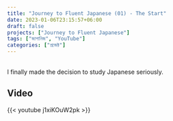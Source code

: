 ```yaml
---
title: "Journey to Fluent Japanese (01) - The Start"
date: 2023-01-06T23:15:57+06:00
draft: false
projects: ["Journey to Fluent Japanese"]
tags: ["জাপানিজ", "YouTube"]
categories: ["প্রজেক্ট"]
---
```


<br>
I finally made the decision to study Japanese seriously.

## Video

{{< youtube j1xiKOuW2pk >}}